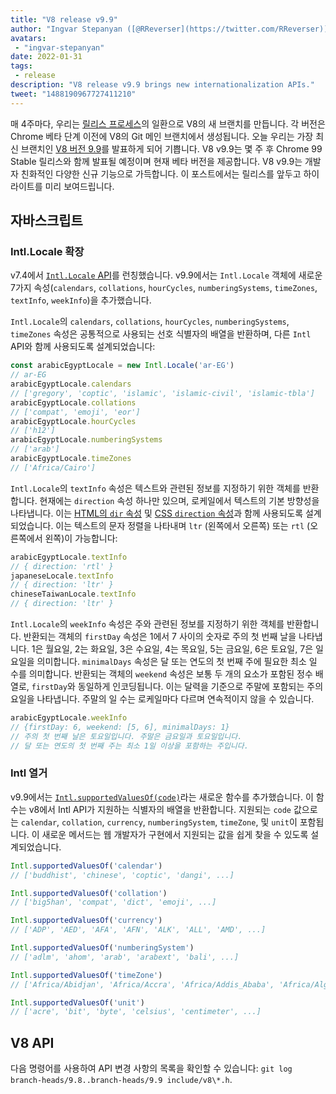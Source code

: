 ```yaml
---
title: "V8 release v9.9"
author: "Ingvar Stepanyan ([@RReverser](https://twitter.com/RReverser)), at his 99%"
avatars:
 - "ingvar-stepanyan"
date: 2022-01-31
tags:
 - release
description: "V8 release v9.9 brings new internationalization APIs."
tweet: "1488190967727411210"
---
```

매 4주마다, 우리는 [릴리스 프로세스](https://v8.dev/docs/release-process)의 일환으로 V8의 새 브랜치를 만듭니다. 각 버전은 Chrome 베타 단계 이전에 V8의 Git 메인 브랜치에서 생성됩니다. 오늘 우리는 가장 최신 브랜치인 [V8 버전 9.9](https://chromium.googlesource.com/v8/v8.git/+log/branch-heads/9.9)를 발표하게 되어 기쁩니다. V8 v9.9는 몇 주 후 Chrome 99 Stable 릴리스와 함께 발표될 예정이며 현재 베타 버전을 제공합니다. V8 v9.9는 개발자 친화적인 다양한 신규 기능으로 가득합니다. 이 포스트에서는 릴리스를 앞두고 하이라이트를 미리 보여드립니다.

<!--truncate-->
## 자바스크립트

### Intl.Locale 확장

v7.4에서 [`Intl.Locale` API](https://v8.dev/blog/v8-release-74#intl.locale)를 런칭했습니다. v9.9에서는 `Intl.Locale` 객체에 새로운 7가지 속성(`calendars`, `collations`, `hourCycles`, `numberingSystems`, `timeZones`, `textInfo`, `weekInfo`)을 추가했습니다.

`Intl.Locale`의 `calendars`, `collations`, `hourCycles`, `numberingSystems`, `timeZones` 속성은 공통적으로 사용되는 선호 식별자의 배열을 반환하며, 다른 `Intl` API와 함께 사용되도록 설계되었습니다:

```js
const arabicEgyptLocale = new Intl.Locale('ar-EG')
// ar-EG
arabicEgyptLocale.calendars
// ['gregory', 'coptic', 'islamic', 'islamic-civil', 'islamic-tbla']
arabicEgyptLocale.collations
// ['compat', 'emoji', 'eor']
arabicEgyptLocale.hourCycles
// ['h12']
arabicEgyptLocale.numberingSystems
// ['arab']
arabicEgyptLocale.timeZones
// ['Africa/Cairo']
```

`Intl.Locale`의 `textInfo` 속성은 텍스트와 관련된 정보를 지정하기 위한 객체를 반환합니다. 현재에는 `direction` 속성 하나만 있으며, 로케일에서 텍스트의 기본 방향성을 나타냅니다. 이는 [HTML의 `dir` 속성](https://developer.mozilla.org/ko/docs/Web/HTML/Global_attributes/dir) 및 [CSS `direction` 속성](https://developer.mozilla.org/ko/docs/Web/CSS/direction)과 함께 사용되도록 설계되었습니다. 이는 텍스트의 문자 정렬을 나타내며 `ltr` (왼쪽에서 오른쪽) 또는 `rtl` (오른쪽에서 왼쪽)이 가능합니다:

```js
arabicEgyptLocale.textInfo
// { direction: 'rtl' }
japaneseLocale.textInfo
// { direction: 'ltr' }
chineseTaiwanLocale.textInfo
// { direction: 'ltr' }
```

`Intl.Locale`의 `weekInfo` 속성은 주와 관련된 정보를 지정하기 위한 객체를 반환합니다. 반환되는 객체의 `firstDay` 속성은 1에서 7 사이의 숫자로 주의 첫 번째 날을 나타냅니다. 1은 월요일, 2는 화요일, 3은 수요일, 4는 목요일, 5는 금요일, 6은 토요일, 7은 일요일을 의미합니다. `minimalDays` 속성은 달 또는 연도의 첫 번째 주에 필요한 최소 일 수를 의미합니다. 반환되는 객체의 `weekend` 속성은 보통 두 개의 요소가 포함된 정수 배열로, `firstDay`와 동일하게 인코딩됩니다. 이는 달력을 기준으로 주말에 포함되는 주의 요일을 나타냅니다. 주말의 일 수는 로케일마다 다르며 연속적이지 않을 수 있습니다.

```js
arabicEgyptLocale.weekInfo
// {firstDay: 6, weekend: [5, 6], minimalDays: 1}
// 주의 첫 번째 날은 토요일입니다. 주말은 금요일과 토요일입니다.
// 달 또는 연도의 첫 번째 주는 최소 1일 이상을 포함하는 주입니다.
```

### Intl 열거

v9.9에서는 [`Intl.supportedValuesOf(code)`](https://developer.mozilla.org/ko/docs/Web/JavaScript/Reference/Global_Objects/Intl/supportedValuesOf)라는 새로운 함수를 추가했습니다. 이 함수는 v8에서 Intl API가 지원하는 식별자의 배열을 반환합니다. 지원되는 `code` 값으로는 `calendar`, `collation`, `currency`, `numberingSystem`, `timeZone`, 및 `unit`이 포함됩니다. 이 새로운 메서드는 웹 개발자가 구현에서 지원되는 값을 쉽게 찾을 수 있도록 설계되었습니다.

```js
Intl.supportedValuesOf('calendar')
// ['buddhist', 'chinese', 'coptic', 'dangi', ...]

Intl.supportedValuesOf('collation')
// ['big5han', 'compat', 'dict', 'emoji', ...]

Intl.supportedValuesOf('currency')
// ['ADP', 'AED', 'AFA', 'AFN', 'ALK', 'ALL', 'AMD', ...]

Intl.supportedValuesOf('numberingSystem')
// ['adlm', 'ahom', 'arab', 'arabext', 'bali', ...]

Intl.supportedValuesOf('timeZone')
// ['Africa/Abidjan', 'Africa/Accra', 'Africa/Addis_Ababa', 'Africa/Algiers', ...]

Intl.supportedValuesOf('unit')
// ['acre', 'bit', 'byte', 'celsius', 'centimeter', ...]
```

## V8 API

다음 명령어를 사용하여 API 변경 사항의 목록을 확인할 수 있습니다: `git log branch-heads/9.8..branch-heads/9.9 include/v8\*.h`.
